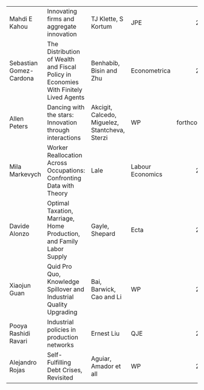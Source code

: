 <table>
  <tr>
   <td>Mahdi E Kahou
   </td>
   <td>Innovating firms and aggregate innovation
   </td>
   <td>TJ Klette, S Kortum
   </td>
   <td>JPE
   </td>
   <td><p style="text-align: right">
2004</p>

   </td>
   <td><a href="https://www.nber.org/papers/w8819.pdf">https://www.nber.org/papers/w8819.pdf</a>
   </td>
  </tr>
  <tr>
   <td>Sebastian Gomez-Cardona
   </td>
   <td>The Distribution of Wealth and Fiscal Policy in Economies With Finitely Lived Agents
   </td>
   <td>Benhabib, Bisin and Zhu
   </td>
   <td>Econometrica
   </td>
   <td><p style="text-align: right">
2011</p>

   </td>
   <td><a href="https://doi.org/10.3982/ECTA8416">https://doi.org/10.3982/ECTA8416</a>
   </td>
  </tr>
  <tr>
   <td>Allen Peters
   </td>
   <td>Dancing with the stars: Innovation through interactions
   </td>
   <td>Akcigit, Calcedo, Miguelez, Stantcheva, Sterzi
   </td>
   <td>WP
   </td>
   <td>forthcoming
   </td>
   <td><a href="https://www.dropbox.com/s/khxnw544zm2rg3s/Dancing_with_the_Stars.pdf?dl=0">https://www.dropbox.com/s/khxnw544zm2rg3s/Dancing_with_the_Stars.pdf?dl=0</a>
   </td>
  </tr>
  <tr>
   <td>Mila Markevych
   </td>
   <td>Worker Reallocation Across Occupations: Confronting Data with Theory
   </td>
   <td>Lale
   </td>
   <td>Labour Economics
   </td>
   <td><p style="text-align: right">
2017</p>

   </td>
   <td><a href="http://www.bristol.ac.uk/efm/media/workingpapers/working_papers/pdffiles/dp16657.pdf">http://www.bristol.ac.uk/efm/media/workingpapers/working_papers/pdffiles/dp16657.pdf</a>
   </td>
  </tr>
  <tr>
   <td>Davide Alonzo
   </td>
   <td>Optimal Taxation, Marriage, Home Production, and Family Labor Supply
   </td>
   <td>Gayle, Shepard
   </td>
   <td>Ecta
   </td>
   <td><p style="text-align: right">
2019</p>

   </td>
   <td><a href="https://www.econometricsociety.org/publications/econometrica/2019/01/01/optimal-taxation-marriage-home-production-and-family-labor">https://www.econometricsociety.org/publications/econometrica/2019/01/01/optimal-taxation-marriage-home-production-and-family-labor</a>
   </td>
  </tr>
  <tr>
   <td>Xiaojun Guan
   </td>
   <td>Quid Pro Quo, Knowledge Spillover and Industrial Quality Upgrading
   </td>
   <td>Bai, Barwick, Cao and Li
   </td>
   <td>WP
   </td>
   <td><p style="text-align: right">
2019</p>

   </td>
   <td><a href="https://drive.google.com/open?id=1llxAh1s9JtmQxSNjRhfotRn1ENt0ATuo">https://drive.google.com/open?id=1llxAh1s9JtmQxSNjRhfotRn1ENt0ATuo</a>
   </td>
  </tr>
  <tr>
   <td>Pooya Rashidi Ravari
   </td>
   <td>Industrial policies in production networks
   </td>
   <td>Ernest Liu
   </td>
   <td>QJE
   </td>
   <td><p style="text-align: right">
2019</p>

   </td>
   <td><a href="https://academic.oup.com/qje/article/134/4/1883/5549850">https://academic.oup.com/qje/article/134/4/1883/5549850</a>
   </td>
  </tr>
  <tr>
   <td>Alejandro Rojas
   </td>
   <td>Self-Fulfilling Debt Crises, Revisited
   </td>
   <td>Aguiar, Amador et all
   </td>
   <td>WP
   </td>
   <td><p style="text-align: right">
2020</p>

   </td>
   <td><a href="https://scholar.princeton.edu/maguiar/publications/self-fulfilling-debt-crises-revisited-art-desperate-deal">https://scholar.princeton.edu/maguiar/publications/self-fulfilling-debt-crises-revisited-art-desperate-deal</a>
   </td>
  </tr>
</table>
